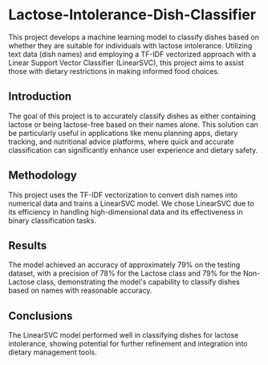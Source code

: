 # Lactose-Intolerance-Dish-Classifier

This project develops a machine learning model to classify dishes based on whether they are suitable for individuals with lactose intolerance. Utilizing text data (dish names) and employing a TF-IDF vectorized approach with a Linear Support Vector Classifier (LinearSVC), this project aims to assist those with dietary restrictions in making informed food choices.

## Introduction

The goal of this project is to accurately classify dishes as either containing lactose or being lactose-free based on their names alone. This solution can be particularly useful in applications like menu planning apps, dietary tracking, and nutritional advice platforms, where quick and accurate classification can significantly enhance user experience and dietary safety.


## Methodology

This project uses the TF-IDF vectorization to convert dish names into numerical data and trains a LinearSVC model. We chose LinearSVC due to its efficiency in handling high-dimensional data and its effectiveness in binary classification tasks.

## Results

The model achieved an accuracy of approximately 79% on the testing dataset, with a precision of 78% for the Lactose class and 79% for the Non-Lactose class, demonstrating the model's capability to classify dishes based on names with reasonable accuracy.

## Conclusions

The LinearSVC model performed well in classifying dishes for lactose intolerance, showing potential for further refinement and integration into dietary management tools.
